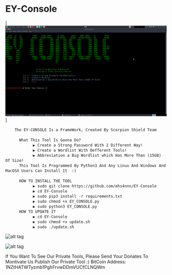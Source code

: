 # EY-Console

[![alt tag](EY_CONSOLE.png)]


        The EY-CONSOLE Is a FrameWork, Created By Scorpion Shield Team

          What This Tool Is Goona Do?
                ▶️ Create a Strong Password With 2 Different Way!
                ▶️ Create a Wordlist With Defferent Tools!
                ▶️ Abbreviation a Big Wordlist which Has More Than (15GB) Of Size!
          This Tool Is Programmed By Python3 And Any Linux And Windows And MacOSX Users Can Install It  :)

          HOW TO INSTALL THE TOOL
                ▶️ sudo git clone https://github.com/ehs4nnn/EY-Console
                ▶️ cd EY-Console
                ▶️ sudo pip3 install -r requirements.txt
                ▶️ sudo chmod +x EY_CONSOLE.py
                ▶️ sudo python3 EY_CONSOLE.py
          HOW TO UPDATE IT
                ▶️ cd EY-Console
                ▶️ sudo chmod +x update.sh
                ▶️ sudo ./update.sh


![alt tag](https://image.ibb.co/i4ES3U/bc.png)

![alt tag](https://raw.githubusercontent.com/ehs4nnn/EY-Console/master/BITCOIN%20QR.png)
                 
 If You Want To See Our Private Tools, Please Send Your Donates To Montivate Us Publish Our Private Tool :)
 BitCoin Address: 1NZtHATWTyzmb1PghFrvwDDmVUCfCLNQWm

